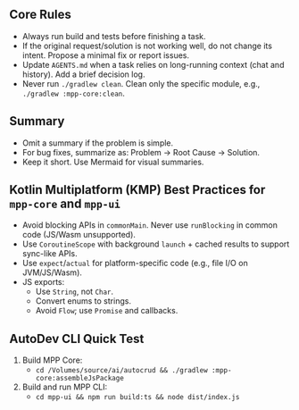 ## Core Rules

- Always run build and tests before finishing a task.
- If the original request/solution is not working well, do not change its intent. Propose a minimal fix or report issues.
- Update `AGENTS.md` when a task relies on long-running context \(chat and history\). Add a brief decision log.
- Never run `./gradlew clean`. Clean only the specific module, e.g., `./gradlew :mpp-core:clean`.

## Summary

- Omit a summary if the problem is simple.
- For bug fixes, summarize as: Problem → Root Cause → Solution.
- Keep it short. Use Mermaid for visual summaries.

## Kotlin Multiplatform \(KMP\) Best Practices for `mpp-core` and `mpp-ui`

- Avoid blocking APIs in `commonMain`. Never use `runBlocking` in common code \(JS/Wasm unsupported\).
- Use `CoroutineScope` with background `launch` + cached results to support sync-like APIs.
- Use `expect`/`actual` for platform-specific code \(e.g., file I/O on JVM/JS/Wasm\).
- JS exports:
    - Use `String`, not `Char`.
    - Convert enums to strings.
    - Avoid `Flow`; use `Promise` and callbacks.

## AutoDev CLI Quick Test

1. Build MPP Core:
    - `cd /Volumes/source/ai/autocrud && ./gradlew :mpp-core:assembleJsPackage`
2. Build and run MPP CLI:
    - `cd mpp-ui && npm run build:ts && node dist/index.js`
 